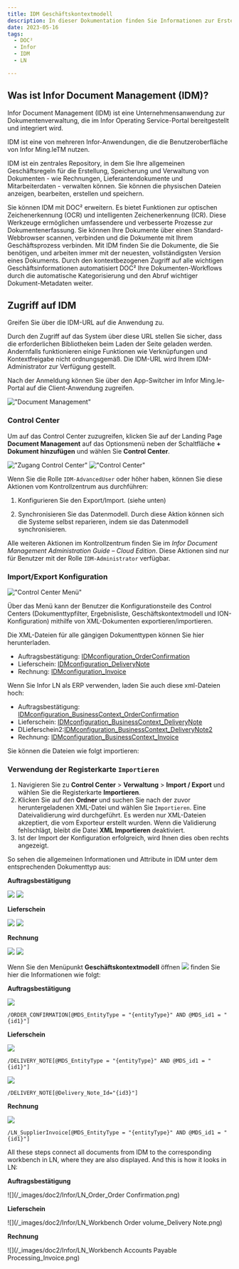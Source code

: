 ```yaml
---
title: IDM Geschäftskontextmodell 
description: In dieser Dokumentation finden Sie Informationen zur Erstellung neuer Dokumenttypen in IDM und deren Verbindung mit der entsprechenden Arbeitsumgebung in LN.
date: 2023-05-16
tags:
  - DOC²
  - Infor
  - IDM
  - LN

---
```

## Was ist Infor Document Management (IDM)?

Infor Document Management (IDM) ist eine Unternehmensanwendung zur Dokumentenverwaltung, die im Infor Operating Service-Portal bereitgestellt und integriert wird.

IDM ist eine von mehreren Infor-Anwendungen, die die Benutzeroberfläche von Infor Ming.leTM nutzen.

IDM ist ein zentrales Repository, in dem Sie Ihre allgemeinen Geschäftsregeln für die Erstellung, Speicherung und Verwaltung von Dokumenten - wie Rechnungen, Lieferantendokumente und Mitarbeiterdaten - verwalten können. Sie können die physischen Dateien anzeigen, bearbeiten, erstellen und speichern.

Sie können IDM mit DOC² erweitern. Es bietet Funktionen zur optischen Zeichenerkennung (OCR) und intelligenten Zeichenerkennung (ICR). Diese Werkzeuge ermöglichen umfassendere und verbesserte Prozesse zur Dokumentenerfassung.
Sie können Ihre Dokumente über einen Standard-Webbrowser scannen, verbinden und die Dokumente mit Ihrem Geschäftsprozess verbinden.
Mit IDM finden Sie die Dokumente, die Sie benötigen, und arbeiten immer mit der neuesten, vollständigsten Version eines Dokuments. Durch den kontextbezogenen Zugriff auf alle wichtigen Geschäftsinformationen automatisiert DOC² Ihre Dokumenten-Workflows durch die automatische Kategorisierung und den Abruf wichtiger Dokument-Metadaten weiter.


## Zugriff auf IDM

Greifen Sie über die IDM-URL auf die Anwendung zu.

Durch den Zugriff auf das System über diese URL stellen Sie sicher, dass die erforderlichen Bibliotheken beim Laden der Seite geladen werden. Andernfalls funktionieren einige Funktionen wie Verknüpfungen und Kontextfreigabe nicht ordnungsgemäß. Die IDM-URL wird Ihrem IDM-Administrator zur Verfügung gestellt.

Nach der Anmeldung können Sie über den App-Switcher im Infor Ming.le-Portal auf die Client-Anwendung zugreifen.

!["Document Management"](/_images/doc2/Infor/Infor-app-switcher.png)

### Control Center

Um auf das Control Center zuzugreifen, klicken Sie auf der Landing Page **Document Management** auf das Optionsmenü neben der Schaltfläche **+ Dokument hinzufügen** und wählen Sie **Control Center**.

!["Zugang Control Center"](/_images/doc2/Infor/Infor-control-center-button.png)
!["Control Center"](/_images/doc2/Infor/Infor_control-center.png)

Wenn Sie die Rolle `IDM-AdvancedUser` oder höher haben, können Sie diese Aktionen vom Kontrollzentrum aus durchführen:

1. Konfigurieren Sie den Export/Import. (siehe unten)

2. Synchronisieren Sie das Datenmodell. Durch diese Aktion können sich die Systeme selbst reparieren, indem sie das Datenmodell synchronisieren.

Alle weiteren Aktionen im Kontrollzentrum finden Sie im _Infor Document Management Administration Guide – Cloud Edition_. Diese Aktionen sind nur für Benutzer mit der Rolle `IDM-Administrator` verfügbar.

### Import/Export Konfiguration

!["Control Center Menü"](/_images/doc2/Infor/Infor-control-center-menue.png)

Über das Menü kann der Benutzer die Konfigurationsteile des Control Centers (Dokumenttypfilter, Ergebnisliste, Geschäftskontextmodell und ION-Konfiguration) mithilfe von XML-Dokumenten exportieren/importieren. 

Die XML-Dateien für alle gängigen Dokumenttypen können Sie hier herunterladen.

- Auftragsbestätigung: <a href="/_images/doc2/Infor/IDMconfiguration_OrderConfirmation.xml" download>IDMconfiguration_OrderConfirmation</a>
- Lieferschein: <a href="/_images/doc2/Infor/IDMconfiguration_DeliveryNote.xml" download>IDMconfiguration_DeliveryNote</a>
- Rechnung: <a href="/_images/doc2/Infor/IDMconfiguration_Invoice.xml" download>IDMconfiguration_Invoice</a>

Wenn Sie Infor LN als ERP verwenden, laden Sie auch diese xml-Dateien hoch:

- Auftragsbestätigung: <a href="/_images/doc2/Infor/IDMconfiguration_BusinessContext_OrderConfirmation.xml" download>IDMconfiguration_BusinessContext_OrderConfirmation</a>
- Lieferschein: <a href="/_images/doc2/Infor/IDMconfiguration_BusinessContext_DeliveryNote.xml" download>IDMconfiguration_BusinessContext_DeliveryNote</a>
- DLieferschein2:<a href="/_images/doc2/Infor/IDMconfiguration_BusinessContext_DeliveryNote2.xml" download>IDMconfiguration_BusinessContext_DeliveryNote2</a>
- Rechnung: <a href="/_images/doc2/Infor/IDMconfiguration_BusinessContext_Invoice.xml" download>IDMconfiguration_BusinessContext_Invoice</a>


Sie können die Dateien wie folgt importieren:

### Verwendung der Registerkarte `Importieren`

1. Navigieren Sie zu **Control Center** > **Verwaltung** > **Import / Export** und wählen Sie die Registerkarte **Importieren**.
2. Klicken Sie auf den **Ordner** und suchen Sie nach der zuvor heruntergeladenen XML-Datei und wählen Sie `Importieren`. Eine Dateivalidierung wird durchgeführt. Es werden nur XML-Dateien akzeptiert, die vom Exporteur erstellt wurden. Wenn die Validierung fehlschlägt, bleibt die Datei **XML Importieren** deaktiviert.
3. Ist der Import der Konfiguration erfolgreich, wird Ihnen dies oben rechts angezeigt.
<!-- 3. Beim Hochladen der Konfigurationsdatei wird eine Importvorschau angezeigt, die einige oder alle dieser Teile enthält:
    <table>
    <tr>
        <td style="max-width: 100%; white-space: nowrap">Document Types and Value Sets</td>
        <td style="max-width: 100%; white-space: nowrap">The list of document types and value sets to be imported.</td>
    </tr>
    <tr>
        <td>Document Type Filter</td>
        <td>A list of document types that is displayed for the user when importing this configuration.</td>
    </tr>
    <tr>
        <td>Result List</td>
        <td>Result list configuration to be imported.</td>
    </tr>
    <tr>
        <td>Business Context Models</td>
        <td>Business context model configuration to be imported.</td>
    </tr>
    <tr>
        <td>ION</td>
        <td>ION configuration to be imported.</td>
    </tr>
    </table>
4. You can collapse or expand each part to see possible warnings or information:
   + :fontawesome-solid-triangle-exclamation:{ style="color: #EE0F0F" } Warning - yellow sign: The warning sign does not disable **Import XML file**. We recommend that you go through all warning messages before starting the importer. This could be due to these situations:
    + Some configuration parts already exist in the repository that might be overwritten, for example, Result List.
    + Some configuration parts already exist in the repository that might be lost, for example, Document Type Filter.
   + :fontawesome-solid-info:{ style="color: #eee20e" } Information - blue sign: The information sign does not disable Import XML file. It is usually displayed in these situations:
    + If some parts cannot be imported, for example, Items.
    + If some existing parts are merged with new ones from the XML file, for example, Result List.
   + A green OK sign with no message required.
5. Click **Import XML file** to run the importer. When the import is finished, a report window is displayed with an information table that summarizes the status of the import. If any error occurs during the import, the error message informs the user what went wrong.

When the import is successful, **Import XML file** is disabled. -->

So sehen die allgemeinen Informationen und Attribute in IDM unter dem entsprechenden Dokumenttyp aus:

**Auftragsbestätigung**

![](/_images/doc2/Infor/IDM_dokumenttyp_auftragsbestätigung_dokumenttyp.png)
![](/_images/doc2/Infor/IDM_dokumenttyp_auftragsbestätigung_attribute.png)

**Lieferschein**

![](/_images/doc2/Infor/IDM_dokumenttyp_lieferschein_dokumenttyp.png)
![](/_images/doc2/Infor/IDM_dokumenttyp_lieferschein_attribute.png)

**Rechnung**

![](/_images/doc2/Infor/IDM_dokumenttyp_rechnung_dokumenttyp.png)
![](/_images/doc2/Infor/IDM_dokumenttyp_rechnung_attribute.png)

Wenn Sie den Menüpunkt **Geschäftskontextmodell** öffnen
![](/_images/doc2/Infor/IDM_geschäftskontextmodell.png)
finden Sie hier die Informationen wie folgt:

**Auftragsbestätigung**

![](/_images/doc2/Infor/IDM_geschäftskontextmodell_auftragsbestätigung.png)
```oc
/ORDER_CONFIRMATION[@MDS_EntityType = "{entityType}" AND @MDS_id1 = "{id1}"]
```

**Lieferschein**

![](/_images/doc2/Infor/IDM_geschäftskontextmodell_lieferschein.png)
```dn
/DELIVERY_NOTE[@MDS_EntityType = "{entityType}" AND @MDS_id1 = "{id1}"]
```

![](/_images/doc2/Infor/IDM_geschäftskontextmodell_lieferschein2.png)
```dn2
/DELIVERY_NOTE[@Delivery_Note_Id="{id3}"]
```

**Rechnung**

![](/_images/doc2/Infor/IDM_geschäftskontextmodell_rechnung.png)
```inv
/LN_SupplierInvoice[@MDS_EntityType = "{entityType}" AND @MDS_id1 = "{id1}"]
```

All these steps connect all documents from IDM to the corresponding workbench in LN, where they are also displayed. And this is how it looks in LN:

**Auftragsbestätigung**

![](/_images/doc2/Infor/LN_Order_Order Confirmation.png)

**Lieferschein**

![](/_images/doc2/Infor/LN_Workbench Order volume_Delivery Note.png)

**Rechnung**

![](/_images/doc2/Infor/LN_Workbench Accounts Payable Processing_Invoice.png)
